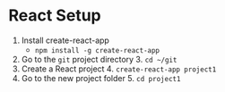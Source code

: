 # React Setup

1. Install create-react-app
	- `npm install -g create-react-app`
2. Go to the `git` project directory
	3. `cd ~/git`
3. Create a React project
	4. `create-react-app project1`
4. Go to the new project folder
	5. `cd project1`
<!--stackedit_data:
eyJoaXN0b3J5IjpbMTQwNTY2MzE0OF19
-->